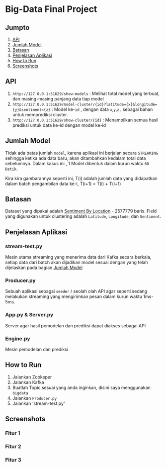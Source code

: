 # Big-Data Final Project

## Jumpto
1. [API](#api)
2. [Jumlah Model](#jumlah-model)
3. [Batasan](#batasan)
4. [Penjelasan Aplikasi](#penjelasan-aplikasi)
5. [How to Run](#how-to-run)
6. [Screenshots](#screenshots)

## API
1. `http://127.0.0.1:51629/show-models` : Melihat total model yang terbuat, dan masing-masing panjang data tiap model
2. `http://127.0.0.1:51629/model-cluster/{id}?latitude={x}&longitude={y}&sentiment={z}` : Model ke-`id` , dengan data `x`,`y`,`z,` sebagai bahan untuk memprediksi cluster.
3. `http://127.0.0.1:51629/show-cluster/{id}` : Menampilkan semua hasil prediksi untuk data ke-id dengan model ke-id

## Jumlah Model
Tidak ada batas jumlah `model`, karena aplikasi ini berjalan secara `STREAMING` sehingga ketika ada data baru, akan ditambahkan kedalam total data sebelumnya.
Dalam kasus ini , 1 Model dibentuk dalam kurun waktu `60 Detik`. 

Kira kira gambarannya seperti ini, T(i) adalah jumlah data yang didapatkan dalam batch pengambilan data ke-i, T(i+1) = T(i) + T(i+1)

## Batasan
Dataset yang dipakai adalah [Sentiment By Location](https://www.kaggle.com/jacksapper/company-sentiment-by-location) - 2577779 baris. Field yang digunakan untuk clustering adalah `Latitude`, `Longitude`, dan `Sentiment`.

## Penjelasan Aplikasi
### stream-test.py
Mesin utama streaming yang menerima data dari Kafka secara berkala, setiap data dari batch akan dijadikan model sesuai dengan yang telah dijelaskan pada bagian [Jumlah Model](#jumlah-model)

### Producer.py
Sebuah aplikasi sebagai `seeder` / seolah olah API agar seperti sedang melakukan streaming yang mengirimkan pesan dalam kurun waktu 1ms-5ms.

### App.py & Server.py
Server agar hasil pemodelan dan prediksi dapat diakses sebagai API

### Engine.py
Mesin pemodelan dan prediksi

## How to Run
1. Jalankan Zookeper
2. Jalankan Kafka
3. Buatlah Topic sesuai yang anda inginkan, disini saya menggunakan `bigdata`
4. Jalankan `Producer.py`
5. Jalankan 'stream-test.py'

## Screenshots
### Fitur 1

### Fitur 2

### Fitur 3
